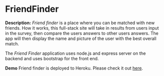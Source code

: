 # FriendFinder

**Description:**
*Friend finder* is a place where you can be matched with new friends.  How it works, this full-stack site will take in results from users input in the survey, then compare the users answers to other users answers.  The app will then display the name and picture of the user with the best overall match.

The *Friend Finder* application uses node.js and express server on the backend and uses bootstrap for the front end. 

**Demo**
Friend finder is deployed to Heroku.  Please check it out [here](https://morning-island-37665.herokuapp.com/). 
